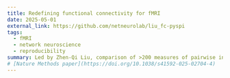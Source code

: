 ```yaml
---
title: Redefining functional connectivity for fMRI
date: 2025-05-01
external_link: https://github.com/netneurolab/liu_fc-pyspi
tags:
  - fMRI
  - network neuroscience
  - reproducibility
summary: Led by Zhen-Qi Liu, comparison of >200 measures of pairwise interaction for fMRI functional connectivity. 
# [Nature Methods paper](https://doi.org/10.1038/s41592-025-02704-4)
---
```


<!--more-->
